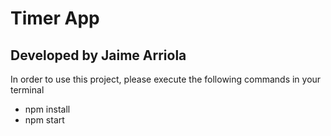 # Timer App

## Developed by Jaime Arriola

In order to use this project, please execute the following commands in your terminal

- npm install
- npm start

